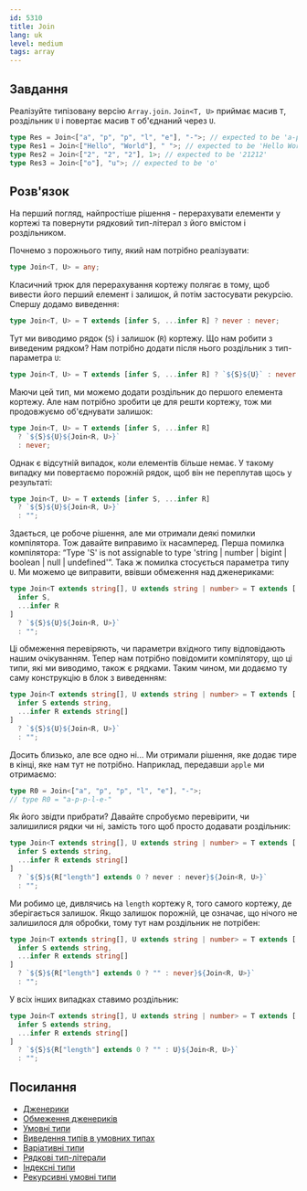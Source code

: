 ```yaml
---
id: 5310
title: Join
lang: uk
level: medium
tags: array
---
```


## Завдання

Реалізуйте типізовану версію `Array.join`. `Join<T, U>` приймає масив `T`, роздільник
`U` і повертає масив `T` об'єднаний через `U`.

```typescript
type Res = Join<["a", "p", "p", "l", "e"], "-">; // expected to be 'a-p-p-l-e'
type Res1 = Join<["Hello", "World"], " ">; // expected to be 'Hello World'
type Res2 = Join<["2", "2", "2"], 1>; // expected to be '21212'
type Res3 = Join<["o"], "u">; // expected to be 'o'
```

## Розв'язок

На перший погляд, найпростіше рішення - перерахувати елементи у кортежі та повернути
рядковий тип-літерал з його вмістом і роздільником.

Почнемо з порожнього типу, який нам потрібно реалізувати:

```typescript
type Join<T, U> = any;
```

Класичний трюк для перерахування кортежу полягає в тому, щоб вивести його перший
елемент і залишок, й потім застосувати рекурсію. Спершу додамо виведення:

```typescript
type Join<T, U> = T extends [infer S, ...infer R] ? never : never;
```

Тут ми виводимо рядок (`S`) і залишок (`R`) кортежу. Що нам робити з виведеним рядком?
Нам потрібно додати після нього роздільник з тип-параметра `U`:

```typescript
type Join<T, U> = T extends [infer S, ...infer R] ? `${S}${U}` : never;
```

Маючи цей тип, ми можемо додати роздільник до першого елемента кортежу.
Але нам потрібно зробити це для решти кортежу, тож ми продовжуємо об'єднувати залишок:

```typescript
type Join<T, U> = T extends [infer S, ...infer R]
  ? `${S}${U}${Join<R, U>}`
  : never;
```

Однак є відсутній випадок, коли елементів більше немає. У такому випадку ми
повертаємо порожній рядок, щоб він не переплутав щось у результаті:

```typescript
type Join<T, U> = T extends [infer S, ...infer R]
  ? `${S}${U}${Join<R, U>}`
  : "";
```

Здається, це робоче рішення, але ми отримали деякі помилки компілятора.
Тож давайте виправимо їх насамперед. Перша помилка компілятора: “Type 'S' is not assignable to type
'string | number | bigint | boolean | null | undefined'”. Така ж помилка стосується параметра типу `U`.
Ми можемо це виправити, ввівши обмеження над дженериками:

```typescript
type Join<T extends string[], U extends string | number> = T extends [
  infer S,
  ...infer R
]
  ? `${S}${U}${Join<R, U>}`
  : "";
```

Ці обмеження перевіряють, чи параметри вхідного типу відповідають нашим очікуванням.
Тепер нам потрібно повідомити компілятору, що ці типи, які ми виводимо, також є рядками.
Таким чином, ми додаємо ту саму конструкцію в блок з виведенням:

```typescript
type Join<T extends string[], U extends string | number> = T extends [
  infer S extends string,
  ...infer R extends string[]
]
  ? `${S}${U}${Join<R, U>}`
  : "";
```

Досить близько, але все одно ні... Ми отримали рішення, яке додає тире в кінці,
яке нам тут не потрібно. Наприклад, передавши `apple` ми отримаємо:

```typescript
type R0 = Join<["a", "p", "p", "l", "e"], "-">;
// type R0 = "a-p-p-l-e-"
```

Як його звідти прибрати? Давайте спробуємо перевірити, чи залишилися рядки чи ні, замість того щоб
просто додавати роздільник:

```typescript
type Join<T extends string[], U extends string | number> = T extends [
  infer S extends string,
  ...infer R extends string[]
]
  ? `${S}${R["length"] extends 0 ? never : never}${Join<R, U>}`
  : "";
```

Ми робимо це, дивлячись на `length` кортежу `R`, того самого кортежу, де зберігається залишок.
Якщо залишок порожній, це означає, що нічого не залишилося для обробки, тому тут нам роздільник не потрібен:

```typescript
type Join<T extends string[], U extends string | number> = T extends [
  infer S extends string,
  ...infer R extends string[]
]
  ? `${S}${R["length"] extends 0 ? "" : never}${Join<R, U>}`
  : "";
```

У всіх інших випадках ставимо роздільник:

```typescript
type Join<T extends string[], U extends string | number> = T extends [
  infer S extends string,
  ...infer R extends string[]
]
  ? `${S}${R["length"] extends 0 ? "" : U}${Join<R, U>}`
  : "";
```

## Посилання

- [Дженерики](https://www.typescriptlang.org/docs/handbook/2/generics.html)
- [Обмеження дженериків](https://www.typescriptlang.org/docs/handbook/2/generics.html#generic-constraints)
- [Умовні типи](https://www.typescriptlang.org/docs/handbook/2/conditional-types.html)
- [Виведення типів в умовних типах](https://www.typescriptlang.org/docs/handbook/2/conditional-types.html#inferring-within-conditional-types)
- [Варіативні типи](https://www.typescriptlang.org/docs/handbook/release-notes/typescript-4-0.html#variadic-tuple-types)
- [Рядкові тип-літерали](https://www.typescriptlang.org/docs/handbook/release-notes/typescript-4-1.html#template-literal-types)
- [Індексні типи](https://www.typescriptlang.org/docs/handbook/2/indexed-access-types.html)
- [Рекурсивні умовні типи](https://www.typescriptlang.org/docs/handbook/release-notes/typescript-4-1.html#recursive-conditional-types)
